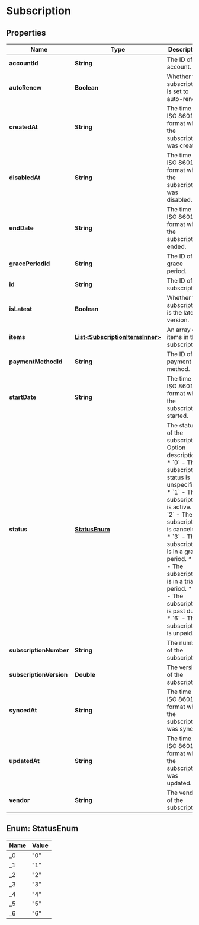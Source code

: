 

# Subscription


## Properties

| Name | Type | Description | Notes |
|------------ | ------------- | ------------- | -------------|
|**accountId** | **String** | The ID of the account. |  [optional] |
|**autoRenew** | **Boolean** | Whether the subscription is set to auto-renew. |  |
|**createdAt** | **String** | The time in ISO 8601 format when the subscription was created. |  |
|**disabledAt** | **String** | The time in ISO 8601 format when the subscription was disabled. |  [optional] |
|**endDate** | **String** | The time in ISO 8601 format when the subscription ended. |  |
|**gracePeriodId** | **String** | The ID of the grace period. |  |
|**id** | **String** | The ID of the subscription. |  |
|**isLatest** | **Boolean** | Whether the subscription is the latest version. |  |
|**items** | [**List&lt;SubscriptionItemsInner&gt;**](SubscriptionItemsInner.md) | An array of items in the subscription. |  |
|**paymentMethodId** | **String** | The ID of the payment method. |  |
|**startDate** | **String** | The time in ISO 8601 format when the subscription started. |  |
|**status** | [**StatusEnum**](#StatusEnum) | The status of the subscription.  Option descriptions:  * &#x60;0&#x60; - The subscription status is unspecified.  * &#x60;1&#x60; - The subscription is active.  * &#x60;2&#x60; - The subscription is canceled.  * &#x60;3&#x60; - The subscription is in a grace period.  * &#x60;4&#x60; - The subscription is in a trial period.  * &#x60;5&#x60; - The subscription is past due.  * &#x60;6&#x60; - The subscription is unpaid.  |  |
|**subscriptionNumber** | **String** | The number of the subscription. |  |
|**subscriptionVersion** | **Double** | The version of the subscription. |  |
|**syncedAt** | **String** | The time in ISO 8601 format when the subscription was synced. |  |
|**updatedAt** | **String** | The time in ISO 8601 format when the subscription was updated. |  |
|**vendor** | **String** | The vendor of the subscription. |  |



## Enum: StatusEnum

| Name | Value |
|---- | -----|
| _0 | &quot;0&quot; |
| _1 | &quot;1&quot; |
| _2 | &quot;2&quot; |
| _3 | &quot;3&quot; |
| _4 | &quot;4&quot; |
| _5 | &quot;5&quot; |
| _6 | &quot;6&quot; |



